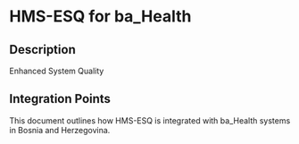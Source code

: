 # HMS-ESQ for ba_Health

## Description

Enhanced System Quality

## Integration Points

This document outlines how HMS-ESQ is integrated with ba_Health systems in Bosnia and Herzegovina.
